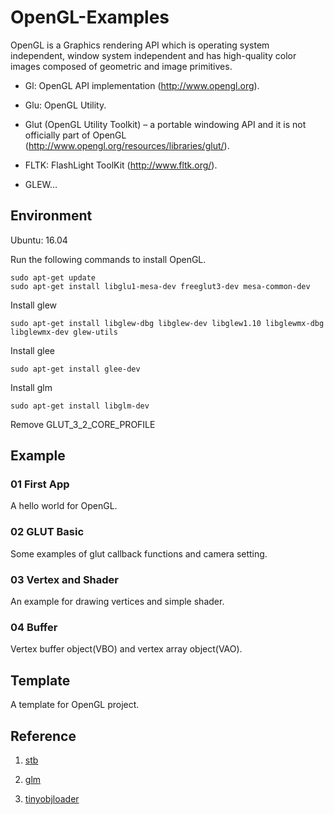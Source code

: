 # OpenGL-Examples

OpenGL is a Graphics rendering API which is operating system independent, window system independent and has high-quality color images composed of geometric and image primitives.


- Gl: OpenGL API implementation (http://www.opengl.org).

- Glu: OpenGL Utility.

- Glut (OpenGL Utility Toolkit) – a portable windowing API and it is not officially part of OpenGL (http://www.opengl.org/resources/libraries/glut/).

- FLTK: FlashLight ToolKit (http://www.fltk.org/).

- GLEW…

## Environment

Ubuntu: 16.04

Run the following commands to install OpenGL.

    sudo apt-get update
    sudo apt-get install libglu1-mesa-dev freeglut3-dev mesa-common-dev

Install glew

    sudo apt-get install libglew-dbg libglew-dev libglew1.10 libglewmx-dbg libglewmx-dev glew-utils

Install glee

    sudo apt-get install glee-dev

Install glm 

    sudo apt-get install libglm-dev

Remove GLUT_3_2_CORE_PROFILE

## Example

### 01 First App

A hello world for OpenGL.

### 02 GLUT Basic

Some examples of glut callback functions and camera setting.

### 03 Vertex and Shader

An example for drawing vertices and simple shader.

### 04 Buffer

Vertex buffer object(VBO) and vertex array object(VAO).

## Template

A template for OpenGL project.

## Reference

1. [stb](https://github.com/nothings/stb)

2. [glm](https://glm.g-truc.net/0.9.9/index.html)

3. [tinyobjloader](https://github.com/syoyo/tinyobjloader)
